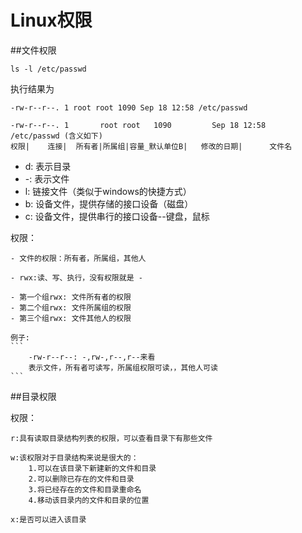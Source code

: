 # Linux权限

##文件权限
```
ls -l /etc/passwd
```

执行结果为
```
-rw-r--r--. 1 root root 1090 Sep 18 12:58 /etc/passwd
```

```
-rw-r--r--. 1 		root root 	1090 		 Sep 18 12:58 	/etc/passwd (含义如下)
权限|	   连接|  所有者|所属组|容量_默认单位B|	修改的日期|		文件名
```
- d: 表示目录
- -: 表示文件
- l: 链接文件（类似于windows的快捷方式）
- b: 设备文件，提供存储的接口设备（磁盘）
- c: 设备文件，提供串行的接口设备--键盘，鼠标 

权限：  
	
	- 文件的权限：所有者，所属组，其他人  
	
	- rwx:读、写、执行，没有权限就是 -   
	
	- 第一个组rwx: 文件所有者的权限
	- 第二个组rwx: 文件所属组的权限
	- 第三个组rwx: 文件其他人的权限
	
	例子:
	```
		-rw-r--r--: -,rw-,r--,r--来看
		表示文件，所有者可读写，所属组权限可读，，其他人可读
	```

##目录权限

权限：  
	
	r:具有读取目录结构列表的权限，可以查看目录下有那些文件
	
	w:该权限对于目录结构来说是很大的：
		1.可以在该目录下新建新的文件和目录  
		2.可以删除已存在的文件和目录  
		3.将已经存在的文件和目录重命名  
		4.移动该目录内的文件和目录的位置
	
	x:是否可以进入该目录  